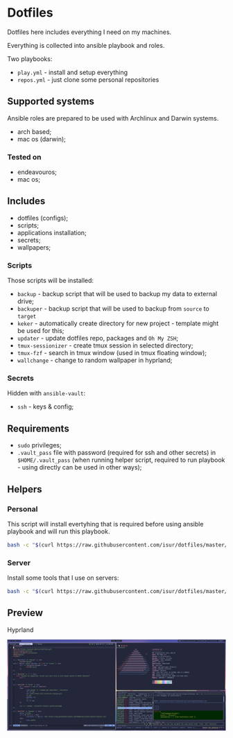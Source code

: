 # Dotfiles

Dotfiles here includes everything I need on my machines.

Everything is collected into ansible playbook and roles.

Two playbooks:
- `play.yml` - install and setup everything
- `repos.yml` - just clone some personal repositories

## Supported systems

Ansible roles are prepared to be used with Archlinux and Darwin systems.

- arch based;
- mac os (darwin);

### Tested on

- endeavouros;
- mac os;

## Includes

- dotfiles (configs);
- scripts;
- applications installation;
- secrets;
- wallpapers;

### Scripts

Those scripts will be installed:

- `backup` - backup script that will be used to backup my data to external drive;
- `backuper` - backup script that will be used to backup from `source` to `target`
- `keker` - automatically create directory for new project - template might be used for this;
- `updater` - update dotfiles repo, packages and `Oh My ZSH`;
- `tmux-sessionizer` - create tmux session in selected directory;
- `tmux-fzf` - search in tmux window (used in tmux floating window);
- `wallchange` - change to random wallpaper in hyprland;

### Secrets

Hidden with `ansible-vault`:
- `ssh` - keys & config;

## Requirements

- `sudo` privileges;
- `.vault_pass` file with password (required for ssh and other secrets) in `$HOME/.vault_pass` (when running helper script, required to run playbook - using directly can be used in other ways);

## Helpers

### Personal

This script will install evertyhing that is required before using ansible playbook and will run this playbook.

```sh
bash -c "$(curl https://raw.githubusercontent.com/isur/dotfiles/master/setup.sh)"
```

### Server

Install some tools that I use on servers:

```sh
bash -c "$(curl https://raw.githubusercontent.com/isur/dotfiles/master/server.sh)"
```

## Preview
Hyprland

![Preview](./hyprland.png)
